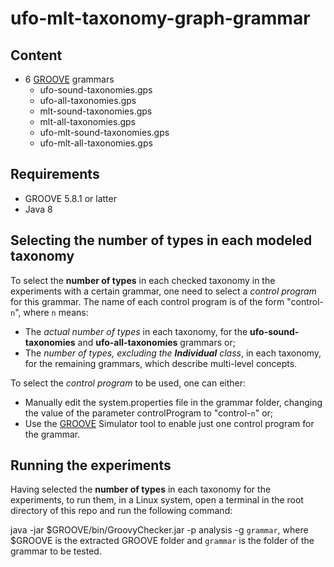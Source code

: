 # ufo-mlt-taxonomy-graph-grammar

## Content

* 6 [GROOVE](https://sourceforge.net/projects/groove/) grammars
  * ufo-sound-taxonomies.gps
  * ufo-all-taxonomies.gps
  * mlt-sound-taxonomies.gps
  * mlt-all-taxonomies.gps
  * ufo-mlt-sound-taxonomies.gps
  * ufo-mlt-all-taxonomies.gps

## Requirements

* GROOVE 5.8.1 or latter
* Java 8

## Selecting the number of types in each modeled taxonomy

To select the __number of types__ in each checked taxonomy in the experiments with a certain grammar, one need to select a _control program_ for this grammar. The name of each control program is of the form "control-`n`", where `n` means:
* The _actual number of types_ in each taxonomy, for the __ufo-sound-taxonomies__ and __ufo-all-taxonomies__ grammars or;
* The _number of types, excluding the **Individual** class_, in each taxonomy, for the remaining grammars, which describe multi-level concepts.

To select the _control program_ to be used, one can either:
* Manually edit the system.properties file in the grammar folder, changing the value of the parameter controlProgram to "control-`n`" or;
* Use the [GROOVE](https://sourceforge.net/projects/groove/) Simulator tool to enable just one control program for the grammar.
  
## Running the experiments

Having selected the __number of types__ in each taxonomy for the experiments, to run them, in a Linux system, open a terminal in the root directory of this repo and run the following command:

java -jar $GROOVE/bin/GroovyChecker.jar -p analysis -g `grammar`, where $GROOVE is the extracted GROOVE folder and `grammar` is the folder of the grammar to be tested.
